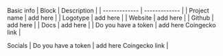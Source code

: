 Basic info
| Block  | Description | 
| ------------- | ------------- |
| Project name  | add here |
| Logotype  | add here |
| Website  | add here |
| Github  | add here |
| Docs  | add here |
| Do you have a token | add here Coingecko link |

Socials
| Do you have a token | add here Coingecko link |
